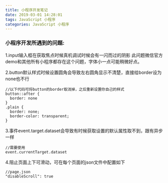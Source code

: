 ```yaml
---
title: 小程序开发笔记
date: 2019-03-01 14:28:01
tags: JavaScript 小程序
categories: JavaScript 小程序
---
```


### 小程序开发所遇到的问题:

1.input输入框在获取焦点时候真机调试时候会有一闪而过的阴影
此问题微信官方demo和其他所有小程序都存在这个问题，字体小一点可能稍微好点。

2.button默认样式时候设置圆角会导致左右圆角显示不清楚，直接给border设为none也不行
```
//以下代码可将button的border取消掉，之后重新设置你自己的样式
button::after {
  border: none
}
.plain {
  border: none;
  border-color: transparent;
}
```
3.事件event.target.dataset会导致有时候获取设置的默认属性取不到，跟有异步一样
```
//需要使用
event.currentTarget.dataset
```
4.阻止页面上下可滑动，可在每个页面的json文件中配置如下
```
//page.json
"disableScroll": true
```
